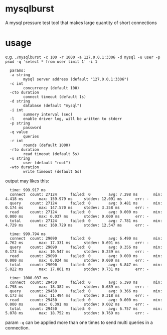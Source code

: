 # mysqlburst
A mysql pressure test tool that makes large quantity of short connections

# usage
      
e.g. `./mysqlburst -c 100 -r 1000 -a 127.0.0.1:3306 -d mysql -u user -p pswd -q 'select * from user limit 1' -i 1`
      
      params:
      -a string
            mysql server address (default "127.0.0.1:3306")
      -c int
            concurrency (default 100)
      -cto duration
            connect timeout (default 1s)
      -d string
            database (default "mysql")
      -i int
            summery interval (sec)
      -l    enable driver log, will be written to stderr
      -p string
            password
      -q value
            queries
      -r int
            rounds (default 1000)
      -rto duration
            read timeout (default 5s)
      -u string
            user (default "root")
      -wto duration
            write timeout (default 5s)


output may likes this:

      time: 999.917 ms
      connect  count: 27124      failed: 0        avg: 7.298 ms       min: 4.418 ms       max: 159.979 ms     stddev: 12.091 ms      err: -
      query    count: 27124      failed: 0        avg: 0.481 ms       min: 0.174 ms       max: 147.570 ms     stddev: 3.358 ms       err: -
      read     count: 27124      failed: 0        avg: 0.000 ms       min: 0.000 ms       max: 0.037 ms       stddev: 0.000 ms       err: -
      total    count: 27124      failed: 0        avg: 7.781 ms       min: 4.729 ms       max: 160.729 ms     stddev: 12.547 ms      err: -

      time: 999.794 ms
      connect  count: 29090      failed: 0        avg: 6.490 ms       min: 4.762 ms       max: 17.331 ms      stddev: 0.691 ms       err: -
      query    count: 29090      failed: 0        avg: 0.356 ms       min: 0.173 ms       max: 10.547 ms      stddev: 0.239 ms       err: -
      read     count: 29090      failed: 0        avg: 0.000 ms       min: 0.000 ms       max: 0.024 ms       stddev: 0.000 ms       err: -
      total    count: 29090      failed: 0        avg: 6.847 ms       min: 5.022 ms       max: 17.861 ms      stddev: 0.731 ms       err: -

      time: 1000.037 ms
      connect  count: 29450      failed: 0        avg: 6.390 ms       min: 4.798 ms       max: 18.382 ms      stddev: 0.689 ms       err: -
      query    count: 29450      failed: 0        avg: 0.366 ms       min: 0.173 ms       max: 11.494 ms      stddev: 0.318 ms       err: -
      read     count: 29450      failed: 0        avg: 0.000 ms       min: 0.000 ms       max: 0.391 ms       stddev: 0.002 ms       err: -
      total    count: 29450      failed: 0        avg: 6.757 ms       min: 5.078 ms       max: 18.752 ms      stddev: 0.769 ms       err: -


param `-q` can be applied more than one times to send multi queries in a connection.

